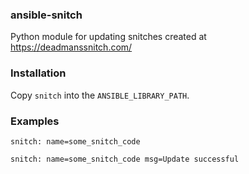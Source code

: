 ### ansible-snitch

Python module for updating snitches created at https://deadmanssnitch.com/

### Installation

Copy `snitch` into the `ANSIBLE_LIBRARY_PATH`.

### Examples

    snitch: name=some_snitch_code

    snitch: name=some_snitch_code msg=Update successful
